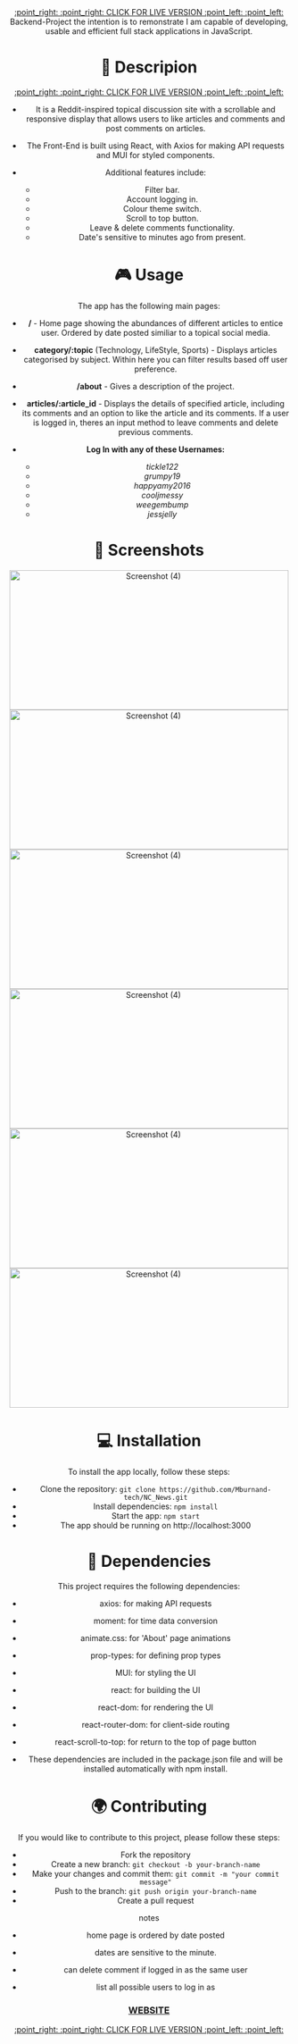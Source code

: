 <div align="center"><a href='https://burnet-news.netlify.app/'> :point_right: :point_right: CLICK FOR LIVE VERSION :point_left: :point_left: <a><div>
<div align="left>
# :question: Purpose

- This is my personal Front-End project created as part of a one-week solo sprint while I was a student at Northcoders. 
- Coupled with my [Backend-Project](https://github.com/Mburnand-tech/News_Server) the intention is to remonstrate I am capable of developing, usable and efficient full stack applications in JavaScript. 

# :microphone: Descripion

<div align="center"><a href='https://burnet-news.netlify.app/'> :point_right: :point_right: CLICK FOR LIVE VERSION :point_left: :point_left: <a><div>
  
- It is a Reddit-inspired topical discussion site with a scrollable and responsive display that allows users to like articles and comments and post comments on articles. 
- The Front-End is built using React, with Axios for making API requests and MUI for styled components. 
  
- Additional features include:
  - Filter bar.
  - Account logging in.
  - Colour theme switch.
  - Scroll to top button.
  - Leave & delete comments functionality.
  - Date's sensitive to minutes ago from present. 

# :video_game: Usage
  
The app has the following main pages:

- **/**  - Home page showing the abundances of different articles to entice user. Ordered by date posted similiar to a topical social media. 
- **category/:topic** (Technology, LifeStyle, Sports) - Displays articles categorised by subject. Within here you can filter results based off user preference. 
- **/about** - Gives a description of the project.
- **articles/:article_id** - Displays the details of specified article, including its comments and an option to like the article and its comments. If a user is logged in, theres an input method to leave comments and delete previous comments. 

- **Log In with any of these Usernames:**
  - *tickle122*
  - *grumpy19*
  - *happyamy2016*
  - *cooljmessy*
  - *weegembump*
  - *jessjelly*

# 📸 Screenshots

<img width="500" height="250" alt="Screenshot (4)" src="https://github.com/Mburnand-tech/NC_News/assets/82216191/b6f9edfc-4025-43d7-9a2c-a86c18910976">

<img width="500" height="250" alt="Screenshot (4)" src="https://github.com/Mburnand-tech/NC_News/assets/82216191/01e00fbf-6331-4620-b84e-52986dd435bd">

<img width="500" height="250" alt="Screenshot (4)" src="https://github.com/Mburnand-tech/NC_News/assets/82216191/2fe60887-6e16-4067-a78d-01d7c3842e2a">

<img width="500" height="250" alt="Screenshot (4)" src="https://github.com/Mburnand-tech/NC_News/assets/82216191/85700fdc-3122-44ff-ba73-7c3032f7e967">

<img width="500" height="250" alt="Screenshot (4)" src="https://github.com/Mburnand-tech/NC_News/assets/82216191/55759a61-4213-4bb7-b142-7264ea32e4f7">

<img width="500" height="250" alt="Screenshot (4)" src="https://github.com/Mburnand-tech/NC_News/assets/82216191/c6eae56d-04be-4688-b1d5-a10f50493250">


# :computer: Installation
  
To install the app locally, follow these steps:

- Clone the repository: `git clone https://github.com/Mburnand-tech/NC_News.git`
- Install dependencies: `npm install`
- Start the app: `npm start`
- The app should be running on http://localhost:3000
  
# :electric_plug: Dependencies
  
This project requires the following dependencies:

- axios: for making API requests
- moment: for time data conversion
- animate.css: for 'About' page animations
- prop-types: for defining prop types
- MUI: for styling the UI
- react: for building the UI
- react-dom: for rendering the UI
- react-router-dom: for client-side routing
- react-scroll-to-top: for return to the top of page button

- These dependencies are included in the package.json file and will be installed automatically with npm install.

# :earth_africa: Contributing
  
If you would like to contribute to this project, please follow these steps:

- Fork the repository
- Create a new branch: `git checkout -b your-branch-name`
- Make your changes and commit them: `git commit -m "your commit message"`
- Push to the branch: `git push origin your-branch-name`
- Create a pull request

notes

- home page is ordered by date posted

- dates are sensitive to the minute. 

- can delete comment if logged in as the same user

- list all possible users to log in as 

### [WEBSITE](https://burnet-news.netlify.app/)
                                                                         
<div>

  <div align="center"><a href='https://burnet-news.netlify.app/'> :point_right: :point_right: CLICK FOR LIVE VERSION :point_left: :point_left: <a><div>
  

